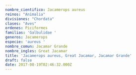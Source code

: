 ```yaml
---
nombre_cientifico: Jacamerops aureus
reinos: "Animalia"
divisiones: "Chordata"
clases: "Aves"
ordenes: Piciformes
familias: 'Galbulidae '
generos: Jacamerops
especie: 'aureus '
nombre_comun: Jacamar Grande
nombre_ingles: Great Jacamar
title: 'Jacamerops aureus, Great Jacamar, Jacamar Grande'
draft: false
date: 2017-08-19T02:46:32.000Z
---
```


